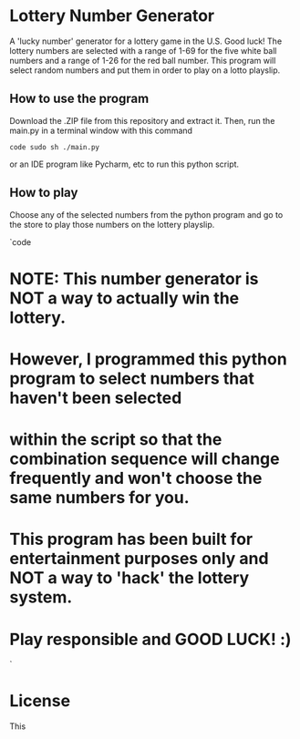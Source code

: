 # Lottery Number Generator
A 'lucky number' generator for a lottery game in the U.S. Good luck!
The lottery numbers are selected with a range of 1-69 for the five white ball numbers and a range of 1-26 for the red ball number. 
This program will select random numbers and put them in order to play on a lotto playslip.


## How to use the program
Download the .ZIP file from this repository and extract it. Then, run the main.py in a terminal window with this command

`code
sudo sh ./main.py
`

or an IDE program like Pycharm, etc to run this python script.


## How to play
Choose any of the selected numbers from the python program and go to the store to play those numbers on the lottery playslip. 

`code
# NOTE: This number generator is NOT a way to actually win the lottery. 
# However, I programmed this python program to select numbers that haven't been selected
# within the script so that the combination sequence will change frequently and won't choose the same numbers for you.
# This program has been built for entertainment purposes only and NOT a way to 'hack' the lottery system. 
# Play responsible and GOOD LUCK! :)
`

# License 
This 
